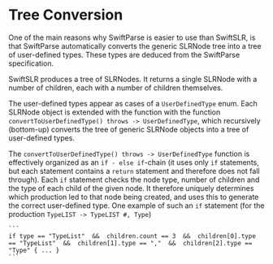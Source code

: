 # Tree Conversion

One of the main reasons why SwiftParse is easier to use than SwiftSLR, is that SwiftParse automatically converts the generic SLRNode tree into a tree of user-defined types. These types are deduced from the SwiftParse specification.

SwiftSLR produces a tree of SLRNodes. It returns a single SLRNode with a number of children, each with a number of children themselves.

The user-defined types appear as cases of a `UserDefinedType` enum. Each SLRNode object is extended with the function with the function `convertToUserDefinedType() throws -> UserDefinedType`, which recursively (bottom-up) converts the tree of generic SLRNode objects into a tree of user-defined types.

The `convertToUserDefinedType() throws -> UserDefinedType` function is effectively organized as an `if - else if`-chain (it uses only `if` statements, but each statement contains a `return` statement and therefore does not fall through). Each `if` statement checks the node type, number of children and the type of each child of the given node. It therefore uniquely determines which production led to that node being created, and uses this to generate the correct user-defined type. One example of such an `if` statement (for the production `TypeLIST -> TypeLIST #, Type`)

    ```
    if type == "TypeList"  &&  children.count == 3  &&  children[0].type == "TypeList"  &&  children[1].type == ","  &&  children[2].type == "Type" { ... }
    ```
